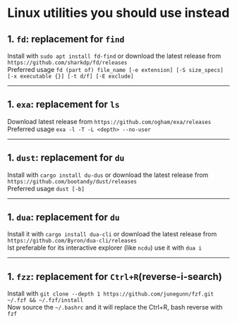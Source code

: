 # Linux utilities you should use instead

## 1. `fd`: replacement for `find`
Install with `sudo apt install fd-find` or download the latest release from `https://github.com/sharkdp/fd/releases`  
Preferred usage `fd (part of) file_name [-e extension] [-S size_specs] [-x executable {}] [-t d/f] [-E exclude]` 

---
## 1. `exa`: replacement for `ls`  
Download latest release from `https://github.com/ogham/exa/releases`  
Preferred usage `exa -l -T -L <depth> --no-user`  

---
## 1. `dust`: replacement for `du`
Install with `cargo install du-dus` or download the latest release from `https://github.com/bootandy/dust/releases`  
Preferred usage `dust [-b]`

---
## 1. `dua`: replacement for `du`
Install it with `cargo install dua-cli` or download the latest release from `https://github.com/Byron/dua-cli/releases`  
Ist preferable for its interactive explorer (like `ncdu`) use it with `dua i`

---
## 1. `fzz`: replacement for `Ctrl+R`(reverse-i-search)
Install with `git clone --depth 1 https://github.com/junegunn/fzf.git ~/.fzf && ~/.fzf/install`  
Now source the `~/.bashrc` and it will replace the Ctrl+R, bash reverse with `fzf`